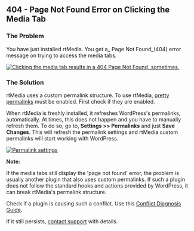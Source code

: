 ## 404 - Page Not Found Error on Clicking the Media Tab


### The Problem


You have just installed rtMedia. You get a_ Page Not Found_(404) error message on trying to access the media tabs.

[![Clicking the media tab results in a 404 Page Not Found, sometimes.](https://rtcamp.com/wp-content/uploads/2013/07/ClickingMediaTabResultsIn404.png)](https://rtcamp.com/wp-content/uploads/2013/07/ClickingMediaTabResultsIn404.png)


### The Solution


rtMedia uses a custom permalink structure. To use rtMedia, [pretty permalinks](http://codex.wordpress.org/Using_Permalinks) must be enabled. First check if they are enabled.

When rtMedia is freshly installed, it refreshes WordPress's permalinks, automatically. At times, this does not happen and you have to manually refresh them. To do so, go to, **Settings >> Permalinks** and just **Save Changes**. This will refresh the permalink settings and rtMedia custom permalinks will start working with WordPress.

[![Permalink settings](https://rtcamp.com/wp-content/uploads/2013/07/permalinkSettingsWordPress.png)](https://rtcamp.com/wp-content/uploads/2013/07/permalinkSettingsWordPress.png)

**Note:**

If the media tabs still display the 'page not found' error, the problem is usually another plugin that also uses custom permalinks. If such a plugin does not follow the standard hooks and actions provided by WordPress, it can break rtMedia's permalink structure.

Check if a plugin is causing such a conflict. Use this [Conflict Diagnosis Guide](../troubleshooting/conflict-diagnosis-guide-wordpress-plugins/).

If it still persists, [contact support](http://community.rtcamp.com/category/rtmedia/) with details.
